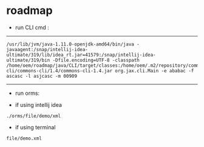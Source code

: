# roadmap

* run CLI cmd : 
---
```
/usr/lib/jvm/java-1.11.0-openjdk-amd64/bin/java -javaagent:/snap/intellij-idea-ultimate/319/lib/idea_rt.jar=41579:/snap/intellij-idea-ultimate/319/bin -Dfile.encoding=UTF-8 -classpath /home/oem/roadmap/java/CLI/target/classes:/home/oem/.m2/repository/commons-cli/commons-cli/1.4/commons-cli-1.4.jar org.jax.cli.Main -e ababac -f ascasc -l asjcasc -m 00909
```
---
* run orms:
- if using intellij idea 
```
./orms/file/demo/xml
```
- if using terminal 
```
file/demo.xml
```
